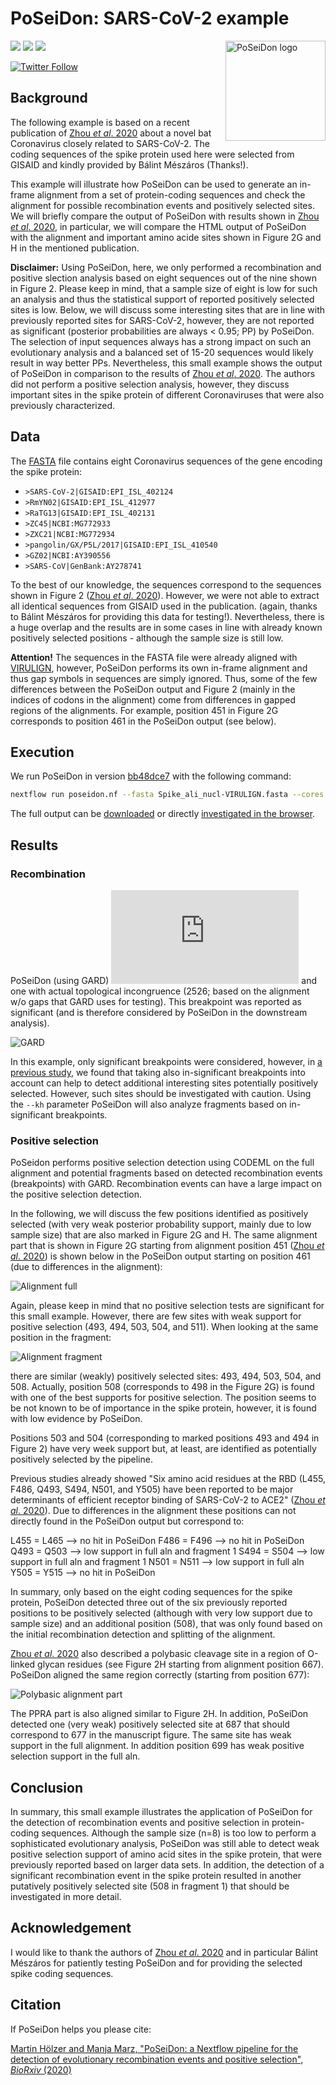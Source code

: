 # PoSeiDon: SARS-CoV-2 example

<img align="right" width="160px" src="https://github.com/hoelzer/poseidon/blob/master/images/poseidon_logo.png" alt="PoSeiDon logo" /> 

![](https://img.shields.io/badge/nextflow-20.01.0-brightgreen)
![](https://img.shields.io/badge/uses-docker-blue.svg)
![](https://img.shields.io/badge/licence-MIT-lightgrey.svg)

[![Twitter Follow](https://img.shields.io/twitter/follow/martinhoelzer.svg?style=social)](https://twitter.com/martinhoelzer) 

## Background

The following example is based on a recent publication of [Zhou _et al_. 2020](https://www.cell.com/current-biology/pdf/S0960-9822(20)30662-X.pdf) about a novel bat Coronavirus closely related to SARS-CoV-2. The coding sequences of the spike protein used here were selected from GISAID and kindly provided by Bálint Mészáros (Thanks!). 

This example will illustrate how PoSeiDon can be used to generate an in-frame alignment from a set of protein-coding sequences and check the alignment for possible recombination events and positively selected sites. We will briefly compare the output of PoSeiDon with results shown in [Zhou _et al_. 2020](https://www.cell.com/current-biology/pdf/S0960-9822(20)30662-X.pdf), in particular, we will compare the HTML output of PoSeiDon with the alignment and important amino acide sites shown in Figure 2G and H in the mentioned publication. 

__Disclaimer:__ Using PoSeiDon, here, we only performed a recombination and positive slection analysis based on eight sequences out of the nine shown in Figure 2. Please keep in mind, that a sample size of eight is low for such an analysis and thus the statistical support of reported positively selected sites is low. Below, we will discuss some interesting sites that are in line with previously reported sites for SARS-CoV-2, however, they are not reported as significant (posterior probabilities are always < 0.95; PP) by PoSeiDon. The selection of input sequences always has a strong impact on such an evolutionary analysis and a balanced set of 15-20 sequences would likely result in way better PPs. Nevertheless, this small example shows the output of PoSeiDon in comparison to the results of [Zhou _et al_. 2020](https://www.cell.com/current-biology/pdf/S0960-9822(20)30662-X.pdf). The authors did not perform a positive selection analysis, however, they discuss important sites in the spike protein of different Coronaviruses that were also previously characterized. 

## Data

The [FASTA](Spike_ali_nucl-VIRULIGN.fasta) file contains eight Coronavirus sequences of the gene encoding the spike protein:

* `>SARS-CoV-2|GISAID:EPI_ISL_402124` 
* `>RmYN02|GISAID:EPI_ISL_412977`
* `>RaTG13|GISAID:EPI_ISL_402131`
* `>ZC45|NCBI:MG772933`
* `>ZXC21|NCBI:MG772934` 
* `>pangolin/GX/P5L/2017|GISAID:EPI_ISL_410540` 
* `>GZ02|NCBI:AY390556`
* `>SARS-CoV|GenBank:AY278741` 

To the best of our knowledge, the sequences correspond to the sequences shown in Figure 2 ([Zhou _et al_. 2020](https://www.cell.com/current-biology/pdf/S0960-9822(20)30662-X.pdf)). However, we were not able to extract all identical sequences from GISAID used in the publication. (again, thanks to Bálint Mészáros for providing this data for testing!). Nevertheless, there is a huge overlap and the results are in some cases in line with already known positively selected positions - although the sample size is still low. 

__Attention!__ The sequences in the FASTA file were already aligned with [VIRULIGN](https://github.com/rega-cev/virulign), however, PoSeiDon performs its own in-frame alignment and thus gap symbols in sequences are simply ignored. Thus, some of the few differences between the PoSeiDon output and Figure 2 (mainly in the indices of codons in the alignment) come from differences in gapped regions of the alignments. For example, position 451 in Figure 2G corresponds to position 461 in the PoSeiDon output (see below).   


## Execution

We run PoSeiDon in version [bb48dce7](https://github.com/hoelzer/poseidon/tree/bb48dce773c264082d019c4745e4b8de73d6182e) with the following command:

```bash
nextflow run poseidon.nf --fasta Spike_ali_nucl-VIRULIGN.fasta --cores 8
```

The full output can be [downloaded](Spike_ali_nucl-VIRULIGN.tar.gz) or directly [investigated in the browser](http://www.rna.uni-jena.de/supplements/poseidon/Spike_ali_nucl-VIRULIGN/html/full_aln). 

## Results

### Recombination

PoSeiDon (using GARD) ![detected many potential breakpoints](https://www.rna.uni-jena.de/supplements/poseidon/Spike_ali_nucl-VIRULIGN/html/full_aln/recomb.html) and one with actual topological incongruence (2526; based on the alignment w/o gaps that GARD uses for testing). This breakpoint was reported as significant (and is therefore considered by PoSeiDon in the downstream analysis).

![GARD](gard.png)

In this example, only significant breakpoints were considered, however, in [a previous study](https://doi.org/10.1128/JVI.00361-17), we found that taking also in-significant breakpoints into account can help to detect additional interesting sites potentially positively selected. However, such sites should be investigated with caution. Using the `--kh` parameter PoSeiDon will also analyze fragments based on in-significant breakpoints.  

### Positive selection

PoSeidon performs positive selection detection using CODEML on the full alignment and potential fragments based on detected recombination events (breakpoints) with GARD. Recombination events can have a large impact on the positive selection detection.

In the following, we will discuss the few positions identified as positively selected (with very weak posterior probability support, mainly due to low sample size) that are also marked in Figure 2G and H. The same alignment part that is shown in Figure 2G starting from alignment position 451 ([Zhou _et al_. 2020](https://www.cell.com/current-biology/pdf/S0960-9822(20)30662-X.pdf)) is shown below in the PoSeiDon output starting on position 461 (due to differences in the alignment):

![Alignment full](aln_full.png)

Again, please keep in mind that no positive selection tests are significant for this small example. However, there are few sites with weak support for positive selection (493, 494, 503, 504, and 511). When looking at the same position in the fragment:

![Alignment fragment](aln_fragment.png)

there are similar (weakly) positively selected sites: 493, 494, 503, 504, and 508. Actually, position 508 (corresponds to 498 in the Figure 2G) is found with one of the best supports for positive selection. The position seems to be not known to be of importance in the spike protein, however, it is found with low evidence by PoSeiDon.

Positions 503 and 504 (corresponding to marked positions 493 and 494 in Figure 2) have very week support but, at least, are identified as potentially positively selected by the pipeline. 

Previous studies already showed "Six amino acid residues at the RBD (L455, F486, Q493, S494, N501, and Y505) have been reported to be major determinants of efficient receptor binding of SARS-CoV-2 to ACE2" ([Zhou _et al_. 2020](https://www.cell.com/current-biology/pdf/S0960-9822(20)30662-X.pdf)). Due to differences in the alignment these positions can not directly found in the PoSeiDon output but correspond to: 

L455     = L465 --> no hit in PoSeiDon
F486     = F496 --> no hit in PoSeiDon 
Q493     = Q503 --> low support in full aln and fragment 1
S494     = S504 --> low support in full aln and fragment 1
N501     = N511 --> low support in full aln
Y505     = Y515 --> no hit in PoSeiDon 

In summary, only based on the eight coding sequences for the spike protein, PoSeiDon detected three out of the six previously reported positions to be positively selected (although with very low support due to sample size) and an additional position (508), that was only found based on the initial recombination detection and splitting of the alignment. 

[Zhou _et al_. 2020](https://www.cell.com/current-biology/pdf/S0960-9822(20)30662-X.pdf) also described a polybasic cleavage site in a region of O-linked glycan residues (see Figure 2H starting from alignment position 667). PoSeiDon aligned the same region correctly (starting from position 677):

![Polybasic alignment part](polybasic.png)

The PPRA part is also aligned similar to Figure 2H. In addition, PoSeiDon detected one (very weak) positively selected site at 687 that should correspond to 677 in the manuscript figure. The same site has weak support in the full alignment. In addition position 699 has weak positive selection support in the full aln. 

## Conclusion 

In summary, this small example illustrates the application of PoSeiDon for the detection of recombination events and positive selection in protein-coding sequences. Although the sample size (n=8) is too low to perform a sophisticated evolutionary analysis, PoSeiDon was still able to detect weak positive selection support of amino acid sites in the spike protein, that were previously reported based on larger data sets. In addition, the detection of a significant recombination event in the spike protein resulted in another putatively positively selected site (508 in fragment 1) that should be investigated in more detail.

## Acknowledgement

I would like to thank the authors of [Zhou _et al_. 2020](https://www.cell.com/current-biology/pdf/S0960-9822(20)30662-X.pdf) and in particular Bálint Mészáros for patiently testing PoSeiDon and for providing the selected spike coding sequences.

## Citation

If PoSeiDon helps you please cite:

[Martin Hölzer and Manja Marz, "PoSeiDon: a Nextflow pipeline for the detection of evolutionary recombination events and positive selection", _BioRxiv_ (2020)](https://www.biorxiv.org/content/10.1101/2020.05.18.102731v1)
